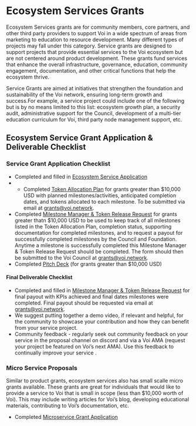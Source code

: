 # Ecosystem Services Grants

Ecosystem Services grants are for community members, core partners, and other third party providers to support Voi in a wide spectrum of areas from marketing to education to resource development. Many different types of projects may fall under this category. Service grants are designed to support projects that provide essential services to the Voi ecosystem but are not centered around product development. These grants fund services that enhance the overall infrastructure, governance, education, community engagement, documentation,  and other critical functions that help the ecosystem thrive. 

Service Grants are aimed at initiatives that strengthen the foundation and sustainability of the Voi network, ensuring long-term growth and success.For example, a service project could include one of the following but is by no means limited to this list: ecosystem growth plan, a security audit, administrative support for the Council, development of a multi-tier education curriculum for Voi, third party node management support, etc. 

## Ecosystem Service Grant Application & Deliverable Checklist

### Service Grant Application Checklist

- Completed and filled in [Ecosystem Service Application](https://forms.gle/z37FyyrMgxVtguPWA)
- - Completed [Token Allocation Plan](https://docs.google.com/document/d/17QS_FfhjEttHnXu2d3DWKk4qoD6irAv0F3sVF17Y6wQ/edit?usp=sharing) for grants greater than $10,000 USD with planned milestones/activities, anticipated completion dates, and tokens allocated to each milestone. To be submitted via email at grants@voi.network.
- Completed [Milestone Manager & Token Release Request](https://docs.google.com/spreadsheets/d/1MF8G4e-szjFhGJP7KFo_K1aLyhwO2dWNHsE70Co1HqU/edit?gid=0#gid=0) for grants greater thatn $10,000 USD to be used to keep track of all milestones listed in the Token Allocation Plan, completion status, supporting documentation for completed milestones, and to request a payout for successfully completed milestones by the Council and Foundation. Anytime a milestone is successfully completed this Milestone Manager & Token Release Request should be completed. The form should then be submitted to the Voi Council at grants@voi.network.
- Completed [Pitch Deck](https://docs.google.com/presentation/d/1kDAVnKIJT5hYh_69jxW8XuXjQ2J7Pj91NlOxaNy7Zvo/edit?usp=sharing) (for grants greater than $10,000 USD)

#### Final Deliverable Checklist

- Completed and filled in [Milestone Manager & Token Release Request](https://docs.google.com/spreadsheets/d/1MF8G4e-szjFhGJP7KFo_K1aLyhwO2dWNHsE70Co1HqU/edit?gid=0#gid=0) for final payout with KPIs achieved and final dates milestones were completed. Final payout should be requested via email at grants@voi.network.
- We suggest putting together a demo video, if relevant and helpful, for the community to showcase your contribution and how they can benefit from your service project.
- Community feedback - regularly seek out community feedback on your service in the proposal channel on discord and via a Voi AMA (request your project be featured on Voi’s next AMA). Use this feedback to continually improve your service .

### Micro Service Proposals

Similar to product grants, ecosystem services also has small scalle micro grants available. These grants are great for individuals that would like to provide a service to Voi that is small in scope (less than $10,000 worth of Voi). This may include writing articles for Voi’s blog, developing educational materials, contributing to Voi’s documentation, etc. 

- Completed [Microservice Grant Application](https://docs.google.com/forms/d/11EeE5Riw1xNCj2J48u5OAUGr1YpJIsooK8jCF483ekA/edit)
